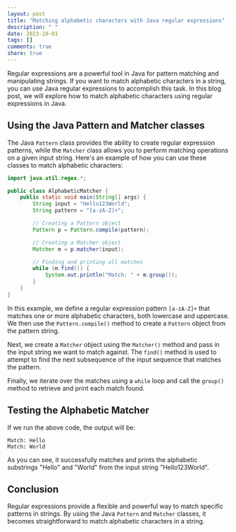 ```yaml
---
layout: post
title: "Matching alphabetic characters with Java regular expressions"
description: " "
date: 2023-10-01
tags: []
comments: true
share: true
---
```


Regular expressions are a powerful tool in Java for pattern matching and manipulating strings. If you want to match alphabetic characters in a string, you can use Java regular expressions to accomplish this task. In this blog post, we will explore how to match alphabetic characters using regular expressions in Java.

## Using the Java Pattern and Matcher classes

The Java `Pattern` class provides the ability to create regular expression patterns, while the `Matcher` class allows you to perform matching operations on a given input string. Here's an example of how you can use these classes to match alphabetic characters:

```java
import java.util.regex.*;

public class AlphabeticMatcher {
    public static void main(String[] args) {
        String input = "Hello123World";
        String pattern = "[a-zA-Z]+";

        // Creating a Pattern object
        Pattern p = Pattern.compile(pattern);

        // Creating a Matcher object
        Matcher m = p.matcher(input);

        // Finding and printing all matches
        while (m.find()) {
            System.out.println("Match: " + m.group());
        }
    }
}
```

In this example, we define a regular expression pattern `[a-zA-Z]+` that matches one or more alphabetic characters, both lowercase and uppercase. We then use the `Pattern.compile()` method to create a `Pattern` object from the pattern string.

Next, we create a `Matcher` object using the `Matcher()` method and pass in the input string we want to match against. The `find()` method is used to attempt to find the next subsequence of the input sequence that matches the pattern.

Finally, we iterate over the matches using a `while` loop and call the `group()` method to retrieve and print each match found.

## Testing the Alphabetic Matcher

If we run the above code, the output will be:

```
Match: Hello
Match: World
```

As you can see, it successfully matches and prints the alphabetic substrings "Hello" and "World" from the input string "Hello123World".

## Conclusion

Regular expressions provide a flexible and powerful way to match specific patterns in strings. By using the Java `Pattern` and `Matcher` classes, it becomes straightforward to match alphabetic characters in a string.